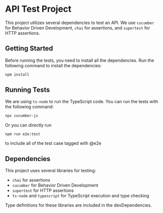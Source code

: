 # API Test Project

This project utilizes several dependencies to test an API. We use `cucumber` for Behavior Driven Development, `chai` for assertions, and `supertest` for HTTP assertions.

## Getting Started

Before running the tests, you need to install all the dependencies. Run the following command to install the dependencies:

```bash
npm install
```

## Running Tests

We are using `ts-node` to run the TypeScript code. You can run the tests with the following command:

```bash
npx cucumber-js
```

Or you can directly run

```
npm run e2e:test
```

to include all of the test case tagged with @e2e

## Dependencies

This project uses several libraries for testing:

- `chai` for assertions
- `cucumber` for Behavior Driven Development
- `supertest` for HTTP assertions
- `ts-node` and `typescript` for TypeScript execution and type checking

Type definitions for these libraries are included in the devDependencies.
